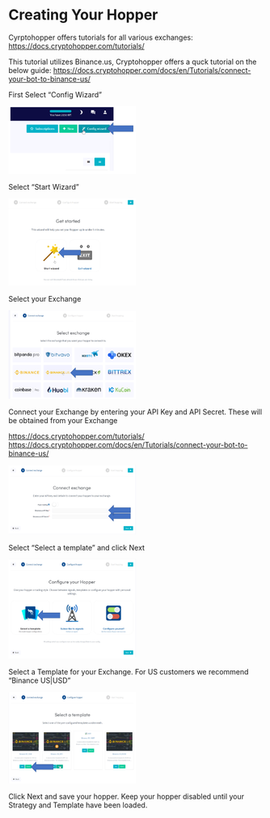 # Creating Your Hopper
Cyrptohopper offers tutorials for all various exchanges: https://docs.cryptohopper.com/tutorials/

This tutorial utilizes Binance.us, Cryptohopper offers a quck tutorial on the below guide: https://docs.cryptohopper.com/docs/en/Tutorials/connect-your-bot-to-binance-us/ 

First Select “Config Wizard”

<img src="/assets/createhopper-configwiz.png" width="50%">

Select “Start Wizard”

<img src="/assets/createhopper-getstarted.png" width="50%">

Select your Exchange

<img src="/assets/createhopper-exchangesel.png" width="50%">

Connect your Exchange by entering your API Key and API Secret. These will be obtained from your Exchange

https://docs.cryptohopper.com/tutorials/ </br>
https://docs.cryptohopper.com/docs/en/Tutorials/connect-your-bot-to-binance-us/ </br>

<img src="/assets/createhopper-exchangeconfig.png" width="50%">

Select “Select a template” and click Next

<img src="/assets/createhopper-templateconfig.png" width="50%">

Select a Template for your Exchange. For US customers we recommend “Binance US|USD”

<img src="/assets/createhopper-baseconfig.png" width="50%">

Click Next and save your hopper. Keep your hopper disabled until your Strategy and Template have been loaded.
